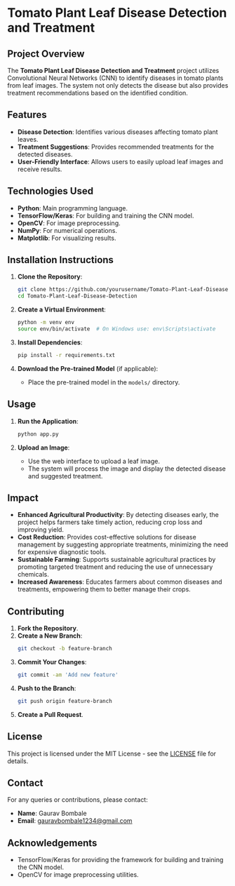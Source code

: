 # Tomato Plant Leaf Disease Detection and Treatment

## Project Overview

The **Tomato Plant Leaf Disease Detection and Treatment** project utilizes Convolutional Neural Networks (CNN) to identify diseases in tomato plants from leaf images. The system not only detects the disease but also provides treatment recommendations based on the identified condition.

## Features

- **Disease Detection**: Identifies various diseases affecting tomato plant leaves.
- **Treatment Suggestions**: Provides recommended treatments for the detected diseases.
- **User-Friendly Interface**: Allows users to easily upload leaf images and receive results.

## Technologies Used

- **Python**: Main programming language.
- **TensorFlow/Keras**: For building and training the CNN model.
- **OpenCV**: For image preprocessing.
- **NumPy**: For numerical operations.
- **Matplotlib**: For visualizing results.

## Installation Instructions

1. **Clone the Repository**:
   ```bash
   git clone https://github.com/yourusername/Tomato-Plant-Leaf-Disease-Detection.git
   cd Tomato-Plant-Leaf-Disease-Detection
   ```

2. **Create a Virtual Environment**:
   ```bash
   python -m venv env
   source env/bin/activate  # On Windows use: env\Scripts\activate
   ```

3. **Install Dependencies**:
   ```bash
   pip install -r requirements.txt
   ```

4. **Download the Pre-trained Model** (if applicable):
   - Place the pre-trained model in the `models/` directory.

## Usage

1. **Run the Application**:
   ```bash
   python app.py
   ```

2. **Upload an Image**:
   - Use the web interface to upload a leaf image.
   - The system will process the image and display the detected disease and suggested treatment.

## Impact

- **Enhanced Agricultural Productivity**: By detecting diseases early, the project helps farmers take timely action, reducing crop loss and improving yield.
- **Cost Reduction**: Provides cost-effective solutions for disease management by suggesting appropriate treatments, minimizing the need for expensive diagnostic tools.
- **Sustainable Farming**: Supports sustainable agricultural practices by promoting targeted treatment and reducing the use of unnecessary chemicals.
- **Increased Awareness**: Educates farmers about common diseases and treatments, empowering them to better manage their crops.

## Contributing

1. **Fork the Repository**.
2. **Create a New Branch**:
   ```bash
   git checkout -b feature-branch
   ```
3. **Commit Your Changes**:
   ```bash
   git commit -am 'Add new feature'
   ```
4. **Push to the Branch**:
   ```bash
   git push origin feature-branch
   ```
5. **Create a Pull Request**.

## License

This project is licensed under the MIT License - see the [LICENSE](LICENSE) file for details.

## Contact

For any queries or contributions, please contact:

- **Name**: Gaurav Bombale
- **Email**: gauravbombale1234@gmail.com

## Acknowledgements

- TensorFlow/Keras for providing the framework for building and training the CNN model.
- OpenCV for image preprocessing utilities.

